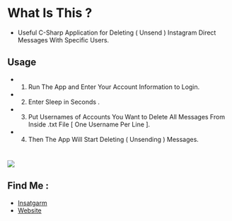 # What Is This ?
+ Useful C-Sharp Application for Deleting ( Unsend ) Instagram Direct Messages With Specific Users.
## Usage
+ 1) Run The App and Enter Your Account Information to Login.
+ 2) Enter Sleep in Seconds .
+ 3) Put Usernames of Accounts You Want to Delete All Messages From Inside .txt File [ One Username Per Line ].
+ 4) Then The App Will Start Deleting ( Unsending ) Messages.


# <img src="https://cdn.discordapp.com/attachments/895046278671638578/947774799634108426/unknown.png">

## Find Me : 
+ <a href="https://www.instagram.com/afph">Insatgarm</a>
+ <a href="https://xmohamed.com">Website</a>